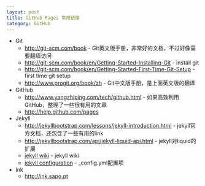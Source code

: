 ```yaml
---
layout: post
title: GitHub Pages 常用链接
category: GitHub
---
```


* Git
    * <http://git-scm.com/book> - Git英文版手册，非常好的文档，不过好像需要翻墙访问
    * <http://git-scm.com/book/en/Getting-Started-Installing-Git> - install git
    * <http://git-scm.com/book/en/Getting-Started-First-Time-Git-Setup> - first time git setup 
    * <http://www.progit.org/book/zh> - Git中文版手册，是上面英文版的翻译
* GitHub
    * <http://www.yangzhiping.com/tech/github.html> - 如果高效利用GitHub，整理了一些很有用的文章
    * <http://help.github.com/pages>
* Jekyll
    * <http://jekyllbootstrap.com/lessons/jekyll-introduction.html> - jekyll官方文档，还包含了一些有用的link
    * <http://jekyllbootstrap.com/api/jekyll-liquid-api.html> - jekyll对liquid的扩展
    * [jekyll wiki](https://github.com/mojombo/jekyll/wiki/Usage) - jekyll wiki
    * [jekyll configuration](https://github.com/mojombo/jekyll/wiki/Configuration) - \_config.yml配置项
* Ink
    * <http://ink.sapo.pt>